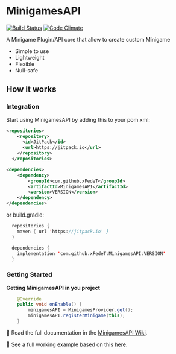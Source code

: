 # MinigamesAPI
[![Build Status](https://github.com/xFedeT/MinigamesAPI/actions/workflows/gradle.yml/badge.svg)](https://github.com/xFedeT/MinigamesAPI/actions?query=branch%3Amain)
[![Code Climate](https://codeclimate.com/github/xFedeT/MinigamesAPI/badges/gpa.svg)](https://codeclimate.com/github/xFedeT/MinigamesAPI)

A Minigame Plugin/API core that allow to create custom Minigame

- Simple to use
- Lightweight
- Flexible
- Null-safe


## How it works


### Integration
Start using MinigamesAPI by adding this to your pom.xml:
```xml
<repositories>
    <repository>
      <id>JitPack</id>
      <url>https://jitpack.io</url>
    </repository>
  </repositories>

<dependencies>
    <dependency>
        <groupId>com.github.xFedeT</groupId>
        <artifactId>MinigamesAPI</artifactId>
        <version>VERSION</version>
    </dependency>
</dependencies>
```

or build.gradle:
```kotlin
  repositories {
    maven { url 'https://jitpack.io' }
  }

  dependencies {
    implementation 'com.github.xFedeT:MinigamesAPI:VERSION'
  }
```
  
### Getting Started

**Getting MinigamesAPI in you project**
```java
    @Override
    public void onEnable() {
        minigamesAPI = MinigamesProvider.get();
        minigamesAPI.registerMinigame(this);
    }
```
:pencil: Read the full documentation in the [MinigamesAPI Wiki](https://github.com/xFedeT/MinigamesAPI/wiki).

:pencil: See a full working example based on this
[here](https://github.com/xFedeT/MinigamesAPI/tree/main/sumo).

